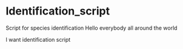 # Identification_script
Script for species identification
Hello everybody all around the world

I want identification script

